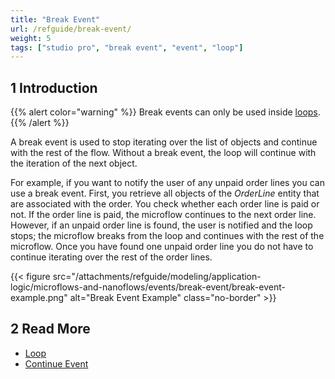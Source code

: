 ```yaml
---
title: "Break Event"
url: /refguide/break-event/
weight: 5
tags: ["studio pro", "break event", "event", "loop"]
---
```


## 1 Introduction

{{% alert color="warning" %}}
Break events can only be used inside [loops](/refguide/loop/).
{{% /alert %}}

A break event is used to stop iterating over the list of objects and continue with the rest of the flow. Without a break event, the loop will continue with the iteration of the next object.

For example, if you want to notify the user of any unpaid order lines you can use a break event. First, you retrieve all objects of the *OrderLine* entity that are associated with the order. You check whether each order line is paid or not. If the order line is paid, the microflow continues to the next order line. However, if an unpaid order line is found, the user is notified and the loop stops; the microflow breaks from the loop and continues with the rest of the microflow. Once you have found one unpaid order line you do not have to continue iterating over the rest of the order lines.

{{< figure src="/attachments/refguide/modeling/application-logic/microflows-and-nanoflows/events/break-event/break-event-example.png" alt="Break Event Example" class="no-border" >}}

## 2 Read More

* [Loop](/refguide/loop/)
* [Continue Event](/refguide/continue-event/)
